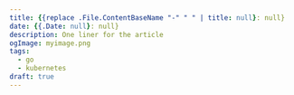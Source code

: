 ```yaml
---
title: {{replace .File.ContentBaseName "-" " " | title: null}: null}
date: {{.Date: null}: null}
description: One liner for the article
ogImage: myimage.png
tags:
  - go
  - kubernetes
draft: true
---
```

